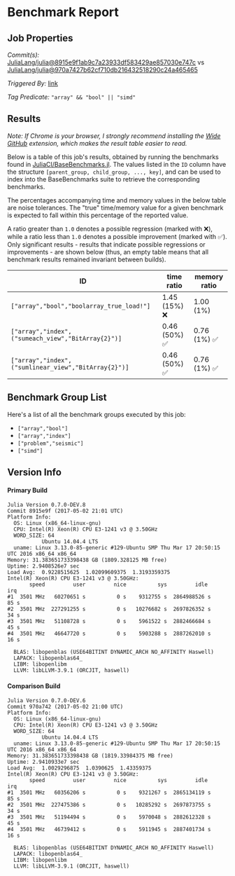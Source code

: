 # Benchmark Report

## Job Properties

*Commit(s):* [JuliaLang/julia@8915e9f1ab9c7a23933df583429ae857030e747c](https://github.com/JuliaLang/julia/commit/8915e9f1ab9c7a23933df583429ae857030e747c) vs [JuliaLang/julia@970a7427b62cf710db216432518290c24a465465](https://github.com/JuliaLang/julia/commit/970a7427b62cf710db216432518290c24a465465)

*Triggered By:* [link](https://github.com/JuliaLang/julia/pull/21670#issuecomment-298765738)

*Tag Predicate:* `"array" && "bool" || "simd"`

## Results

*Note: If Chrome is your browser, I strongly recommend installing the [Wide GitHub](https://chrome.google.com/webstore/detail/wide-github/kaalofacklcidaampbokdplbklpeldpj?hl=en)
extension, which makes the result table easier to read.*

Below is a table of this job's results, obtained by running the benchmarks found in
[JuliaCI/BaseBenchmarks.jl](https://github.com/JuliaCI/BaseBenchmarks.jl). The values
listed in the `ID` column have the structure `[parent_group, child_group, ..., key]`,
and can be used to index into the BaseBenchmarks suite to retrieve the corresponding
benchmarks.

The percentages accompanying time and memory values in the below table are noise tolerances. The "true"
time/memory value for a given benchmark is expected to fall within this percentage of the reported value.

A ratio greater than `1.0` denotes a possible regression (marked with :x:), while a ratio less
than `1.0` denotes a possible improvement (marked with :white_check_mark:). Only significant results - results
that indicate possible regressions or improvements - are shown below (thus, an empty table means that all
benchmark results remained invariant between builds).

| ID | time ratio | memory ratio |
|----|------------|--------------|
| `["array","bool","boolarray_true_load!"]` | 1.45 (15%) :x: | 1.00 (1%)  |
| `["array","index",("sumeach_view","BitArray{2}")]` | 0.46 (50%) :white_check_mark: | 0.76 (1%) :white_check_mark: |
| `["array","index",("sumlinear_view","BitArray{2}")]` | 0.46 (50%) :white_check_mark: | 0.76 (1%) :white_check_mark: |

## Benchmark Group List

Here's a list of all the benchmark groups executed by this job:

- `["array","bool"]`
- `["array","index"]`
- `["problem","seismic"]`
- `["simd"]`

## Version Info

#### Primary Build

```
Julia Version 0.7.0-DEV.8
Commit 8915e9f (2017-05-02 21:01 UTC)
Platform Info:
  OS: Linux (x86_64-linux-gnu)
  CPU: Intel(R) Xeon(R) CPU E3-1241 v3 @ 3.50GHz
  WORD_SIZE: 64
           Ubuntu 14.04.4 LTS
  uname: Linux 3.13.0-85-generic #129-Ubuntu SMP Thu Mar 17 20:50:15 UTC 2016 x86_64 x86_64
Memory: 31.383651733398438 GB (1809.328125 MB free)
Uptime: 2.9408526e7 sec
Load Avg:  0.9228515625  1.02099609375  1.3193359375
Intel(R) Xeon(R) CPU E3-1241 v3 @ 3.50GHz: 
       speed         user         nice          sys         idle          irq
#1  3501 MHz   60270651 s          0 s    9312755 s  2864988526 s         85 s
#2  3501 MHz  227291255 s          0 s   10276682 s  2697826352 s         34 s
#3  3501 MHz   51108728 s          0 s    5961522 s  2882466684 s         45 s
#4  3501 MHz   46647720 s          0 s    5903288 s  2887262010 s         16 s

  BLAS: libopenblas (USE64BITINT DYNAMIC_ARCH NO_AFFINITY Haswell)
  LAPACK: libopenblas64_
  LIBM: libopenlibm
  LLVM: libLLVM-3.9.1 (ORCJIT, haswell)

```

#### Comparison Build

```
Julia Version 0.7.0-DEV.6
Commit 970a742 (2017-05-02 21:00 UTC)
Platform Info:
  OS: Linux (x86_64-linux-gnu)
  CPU: Intel(R) Xeon(R) CPU E3-1241 v3 @ 3.50GHz
  WORD_SIZE: 64
           Ubuntu 14.04.4 LTS
  uname: Linux 3.13.0-85-generic #129-Ubuntu SMP Thu Mar 17 20:50:15 UTC 2016 x86_64 x86_64
Memory: 31.383651733398438 GB (1819.33984375 MB free)
Uptime: 2.9410933e7 sec
Load Avg:  1.0029296875  1.0390625  1.43359375
Intel(R) Xeon(R) CPU E3-1241 v3 @ 3.50GHz: 
       speed         user         nice          sys         idle          irq
#1  3501 MHz   60356206 s          0 s    9321267 s  2865134119 s         85 s
#2  3501 MHz  227475386 s          0 s   10285292 s  2697873755 s         34 s
#3  3501 MHz   51194494 s          0 s    5970048 s  2882612328 s         45 s
#4  3501 MHz   46739412 s          0 s    5911945 s  2887401734 s         16 s

  BLAS: libopenblas (USE64BITINT DYNAMIC_ARCH NO_AFFINITY Haswell)
  LAPACK: libopenblas64_
  LIBM: libopenlibm
  LLVM: libLLVM-3.9.1 (ORCJIT, haswell)

```
